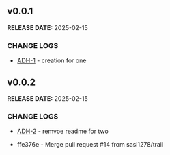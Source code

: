 ## v0.0.1

**RELEASE DATE:** 2025-02-15

### CHANGE LOGS

* <span style='color:skyblue;'>[ADH-1](https://jira.example.com/browse/ADH-1)</span> - creation for one


## v0.0.2

**RELEASE DATE:** 2025-02-15

### CHANGE LOGS


* <span style='color:skyblue;'>[ADH-2](https://jira.example.com/browse/ADH-2)</span> - remvoe readme for two

* ffe376e - Merge pull request #14 from sasi1278/trail
